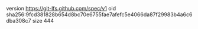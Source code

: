 version https://git-lfs.github.com/spec/v1
oid sha256:9fcd381828b654d8bc70e6755fae7afefc5e4066da87f29983b4a6c6dba308c7
size 444
